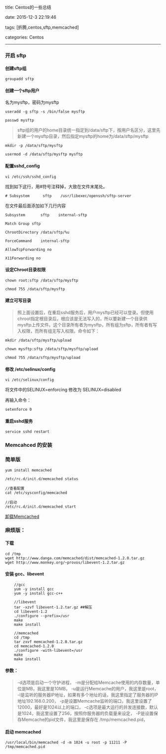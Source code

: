 title: Centos的一些总结

date: 2015-12-3 22:19:46

tags: [折腾,centos,sftp,memcached]

categories: Centos

---



### 开启 sftp



#### 创建sftp组



    groupadd sftp



#### 创建一个sftp用户

名为mysftp，密码为mysftp



    useradd -g sftp -s /bin/false mysftp

    passwd mysftp 

<!--more-->

 

> sftp组的用户的home目录统一指定到/data/sftp下，按用户名区分，这里先新建一个mysftp目录，然后指定mysftp的home为/data/sftp/mysftp



    mkdir -p /data/sftp/mysftp  

    usermod -d /data/sftp/mysftp mysftp  

    

#### 配置sshd_config



    vi /etc/ssh/sshd_config



找到如下这行，用#符号注释掉，大致在文件末尾处。

    # Subsystem      sftp    /usr/libexec/openssh/sftp-server  

在文件最后面添加如下几行内容



    Subsystem       sftp    internal-sftp    

    Match Group sftp    

    ChrootDirectory /data/sftp/%u    

    ForceCommand    internal-sftp    

    AllowTcpForwarding no    

    X11Forwarding no  





#### 设定Chroot目录权限



    chown root:sftp /data/sftp/mysftp  

    chmod 755 /data/sftp/mysftp



#### 建立可写目录



> 照上面设置后，在重启sshd服务后，用户mysftp已经可以登录。但使用chroot指定根目录后，根应该是无法写入的，所以要新建一个目录供mysftp上传文件。这个目录所有者为mysftp，所有组为sftp，所有者有写入权限，而所有组无写入权限。命令如下：



    mkdir /data/sftp/mysftp/upload  

    chown mysftp:sftp /data/sftp/mysftp/upload  

    chmod 755 /data/sftp/mysftp/upload 



#### 修改 /etc/selinux/config

    vi /etc/selinux/config  


将文件中的SELINUX=enforcing 修改为 SELINUX=disabled



再输入命令：

    setenforce 0  



#### 重启sshd服务
	service sshd restart  

### Memcahced 的安装

### 简单版

	yum install memcached

    /etc/rc.d/init.d/memcached status

    //查看配置
    cat /etc/sysconfig/memcached

    //启动
    /etc/rc.d/init.d/memcached start

[卸载Memcached](http://www.ilucong.net/lulu/memcached-xiezai.html)

### 麻烦版：
#### 下载

```
cd /tmp
wget http://www.danga.com/memcached/dist/memcached-1.2.0.tar.gz
wget http://www.monkey.org/~provos/libevent-1.2.tar.gz
```

#### 安装 gcc、libevent

```
	//gcc
	yum -y install gcc
	yum -y install gcc-c++

	//libevent
	tar -xzvf libevent-1.2.tar.gz ##解压
	cd libevent-1.2
	./configure --prefix=/usr
	make
	make install

	//memcached
	cd /tmp
	tar zxvf memcached-1.2.0.tar.gz
	cd memcached-1.2.0
	./configure -with-libevent=/usr
	make
	make install
```

<!--more-->

#### 参数：

> -d选项是启动一个守护进程，
-m是分配给Memcache使用的内存数量，单位是MB，我这里是10MB，
-u是运行Memcache的用户，我这里是root，
-l是监听的服务器IP地址，如果有多个地址的话，我这里指定了服务器的IP地址192.168.0.200，
-p是设置Memcache监听的端口，我这里设置了12000，最好是1024以上的端口，
-c选项是最大运行的并发连接数，默认是1024，我这里设置了256，按照你服务器的负载量来设定，
-P是设置保存Memcache的pid文件，我这里是保存在 /tmp/memcached.pid，



#### 启动 memcached

    /usr/local/bin/memcached -d -m 1024 -u root -p 11211 -P /tmp/memcached.pid

